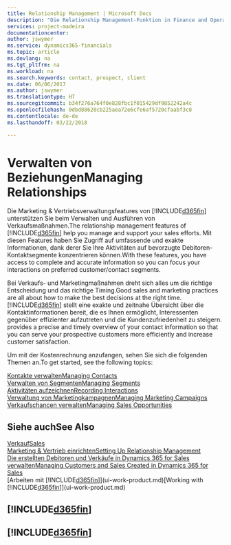 ```yaml
---
title: Relationship Management | Microsoft Docs
description: "Die Relationship Management-Funktion in Finance and Operations, Business edition unterstützt Ihr Verkaufsanstrengungen und Sie können damit auf Informationen Ihrer Kontakte und auf Vermögensfunktionen effizient zugreifen."
services: project-madeira
documentationcenter: 
author: jswymer
ms.service: dynamics365-financials
ms.topic: article
ms.devlang: na
ms.tgt_pltfrm: na
ms.workload: na
ms.search.keywords: contact, prospect, client
ms.date: 06/06/2017
ms.author: jswymer
ms.translationtype: HT
ms.sourcegitcommit: b34f276a764f0e828fbc1f015429df9852242a4c
ms.openlocfilehash: 0dbd88620cb225aea72e6cfe6af5720cfaabf3c8
ms.contentlocale: de-de
ms.lasthandoff: 03/22/2018

---
```

# <a name="managing-relationships"></a><span data-ttu-id="85a5c-103">Verwalten von Beziehungen</span><span class="sxs-lookup"><span data-stu-id="85a5c-103">Managing Relationships</span></span>
<span data-ttu-id="85a5c-104">Die Marketing & Vertriebsverwaltungsfeatures von [!INCLUDE[d365fin](includes/d365fin_md.md)] unterstützen Sie beim Verwalten und Ausführen von Verkaufsmaßnahmen.</span><span class="sxs-lookup"><span data-stu-id="85a5c-104">The relationship management features of [!INCLUDE[d365fin](includes/d365fin_md.md)] help you manage and support your sales efforts.</span></span> <span data-ttu-id="85a5c-105">Mit diesen Features haben Sie Zugriff auf umfassende und exakte Informationen, dank derer Sie Ihre Aktivitäten auf bevorzugte Debitoren-Kontaktsegmente konzentrieren können.</span><span class="sxs-lookup"><span data-stu-id="85a5c-105">With these features, you have access to complete and accurate information so you can focus your interactions on preferred customer/contact segments.</span></span>

<span data-ttu-id="85a5c-106">Bei Verkaufs- und Marketingmaßnahmen dreht sich alles um die richtige Entscheidung und das richtige Timing.</span><span class="sxs-lookup"><span data-stu-id="85a5c-106">Good sales and marketing practices are all about how to make the best decisions at the right time.</span></span> [!INCLUDE[d365fin](includes/d365fin_md.md)]<span data-ttu-id="85a5c-107"> stellt eine exakte und zeitnahe Übersicht über die Kontaktinformationen bereit, die es Ihnen ermöglicht, Interessenten gegenüber effizienter aufzutreten und die Kundenzufriedenheit zu steigern.</span><span class="sxs-lookup"><span data-stu-id="85a5c-107"> provides a precise and timely overview of your contact information so that you can serve your prospective customers more efficiently and increase customer satisfaction.</span></span>

<span data-ttu-id="85a5c-108">Um mit der Kostenrechnung anzufangen, sehen Sie sich die folgenden Themen an.</span><span class="sxs-lookup"><span data-stu-id="85a5c-108">To get started, see the following topics:</span></span>

[<span data-ttu-id="85a5c-109">Kontakte verwalten</span><span class="sxs-lookup"><span data-stu-id="85a5c-109">Managing Contacts</span></span>](marketing-contacts.md)  
[<span data-ttu-id="85a5c-110">Verwalten von Segmenten</span><span class="sxs-lookup"><span data-stu-id="85a5c-110">Managing Segments</span></span>](marketing-segments.md)  
[<span data-ttu-id="85a5c-111">Aktivitäten aufzeichnen</span><span class="sxs-lookup"><span data-stu-id="85a5c-111">Recording Interactions</span></span>](marketing-interactions.md)  
[<span data-ttu-id="85a5c-112">Verwaltung von Marketingkampagnen</span><span class="sxs-lookup"><span data-stu-id="85a5c-112">Managing Marketing Campaigns</span></span>](marketing-campaigns.md)  
[<span data-ttu-id="85a5c-113">Verkaufschancen verwalten</span><span class="sxs-lookup"><span data-stu-id="85a5c-113">Managing Sales Opportunities</span></span>](marketing-manage-sales-opportunities.md)

## <a name="see-also"></a><span data-ttu-id="85a5c-114">Siehe auch</span><span class="sxs-lookup"><span data-stu-id="85a5c-114">See Also</span></span>
[<span data-ttu-id="85a5c-115">Verkauf</span><span class="sxs-lookup"><span data-stu-id="85a5c-115">Sales</span></span>](sales-manage-sales.md)  
[<span data-ttu-id="85a5c-116">Marketing & Vertrieb einrichten</span><span class="sxs-lookup"><span data-stu-id="85a5c-116">Setting Up Relationship Management</span></span>](marketing-setup-marketing.md)  
[<span data-ttu-id="85a5c-117">Die erstellten Debitoren und Verkäufe in Dynamics 365 for Sales verwalten</span><span class="sxs-lookup"><span data-stu-id="85a5c-117">Managing Customers and Sales Created in Dynamics 365 for Sales</span></span>](marketing-integrate-dynamicscrm.md)  
<span data-ttu-id="85a5c-118">[Arbeiten mit [!INCLUDE[d365fin](includes/d365fin_md.md)]](ui-work-product.md)</span><span class="sxs-lookup"><span data-stu-id="85a5c-118">[Working with [!INCLUDE[d365fin](includes/d365fin_md.md)]](ui-work-product.md)</span></span>  

## [!INCLUDE[d365fin](includes/free_trial_md.md)]  
## [!INCLUDE[d365fin](includes/training_link_md.md)]

